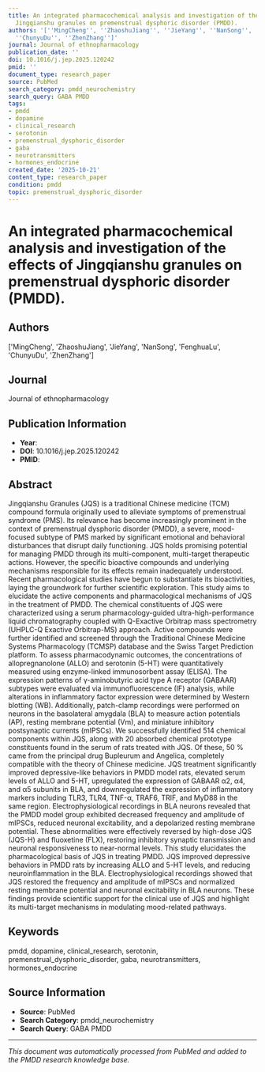 ```yaml
---
title: An integrated pharmacochemical analysis and investigation of the effects of
  Jingqianshu granules on premenstrual dysphoric disorder (PMDD).
authors: '[''MingCheng'', ''ZhaoshuJiang'', ''JieYang'', ''NanSong'', ''FenghuaLu'',
  ''ChunyuDu'', ''ZhenZhang'']'
journal: Journal of ethnopharmacology
publication_date: ''
doi: 10.1016/j.jep.2025.120242
pmid: ''
document_type: research_paper
source: PubMed
search_category: pmdd_neurochemistry
search_query: GABA PMDD
tags:
- pmdd
- dopamine
- clinical_research
- serotonin
- premenstrual_dysphoric_disorder
- gaba
- neurotransmitters
- hormones_endocrine
created_date: '2025-10-21'
content_type: research_paper
condition: pmdd
topic: premenstrual_dysphoric_disorder
---
```


# An integrated pharmacochemical analysis and investigation of the effects of Jingqianshu granules on premenstrual dysphoric disorder (PMDD).

## Authors
['MingCheng', 'ZhaoshuJiang', 'JieYang', 'NanSong', 'FenghuaLu', 'ChunyuDu', 'ZhenZhang']

## Journal
Journal of ethnopharmacology

## Publication Information
- **Year**: 
- **DOI**: 10.1016/j.jep.2025.120242
- **PMID**: 

## Abstract
Jingqianshu Granules (JQS) is a traditional Chinese medicine (TCM) compound formula originally used to alleviate symptoms of premenstrual syndrome (PMS). Its relevance has become increasingly prominent in the context of premenstrual dysphoric disorder (PMDD), a severe, mood-focused subtype of PMS marked by significant emotional and behavioral disturbances that disrupt daily functioning. JQS holds promising potential for managing PMDD through its multi-component, multi-target therapeutic actions. However, the specific bioactive compounds and underlying mechanisms responsible for its effects remain inadequately understood. Recent pharmacological studies have begun to substantiate its bioactivities, laying the groundwork for further scientific exploration. This study aims to elucidate the active components and pharmacological mechanisms of JQS in the treatment of PMDD. The chemical constituents of JQS were characterized using a serum pharmacology-guided ultra-high-performance liquid chromatography coupled with Q-Exactive Orbitrap mass spectrometry (UHPLC-Q Exactive Orbitrap-MS) approach. Active compounds were further identified and screened through the Traditional Chinese Medicine Systems Pharmacology (TCMSP) database and the Swiss Target Prediction platform. To assess pharmacodynamic outcomes, the concentrations of allopregnanolone (ALLO) and serotonin (5-HT) were quantitatively measured using enzyme-linked immunosorbent assay (ELISA). The expression patterns of γ-aminobutyric acid type A receptor (GABAAR) subtypes were evaluated via immunofluorescence (IF) analysis, while alterations in inflammatory factor expression were determined by Western blotting (WB). Additionally, patch-clamp recordings were performed on neurons in the basolateral amygdala (BLA) to measure action potentials (AP), resting membrane potential (Vm), and miniature inhibitory postsynaptic currents (mIPSCs). We successfully identified 514 chemical components within JQS, along with 20 absorbed chemical prototype constituents found in the serum of rats treated with JQS. Of these, 50 % came from the principal drug Bupleurum and Angelica, completely compatible with the theory of Chinese medicine. JQS treatment significantly improved depressive-like behaviors in PMDD model rats, elevated serum levels of ALLO and 5-HT, upregulated the expression of GABAAR α2, α4, and α5 subunits in BLA, and downregulated the expression of inflammatory markers including TLR3, TLR4, TNF-α, TRAF6, TRIF, and MyD88 in the same region. Electrophysiological recordings in BLA neurons revealed that the PMDD model group exhibited decreased frequency and amplitude of mIPSCs, reduced neuronal excitability, and a depolarized resting membrane potential. These abnormalities were effectively reversed by high-dose JQS (JQS-H) and fluoxetine (FLX), restoring inhibitory synaptic transmission and neuronal responsiveness to near-normal levels. This study elucidates the pharmacological basis of JQS in treating PMDD. JQS improved depressive behaviors in PMDD rats by increasing ALLO and 5-HT levels, and reducing neuroinflammation in the BLA. Electrophysiological recordings showed that JQS restored the frequency and amplitude of mIPSCs and normalized resting membrane potential and neuronal excitability in BLA neurons. These findings provide scientific support for the clinical use of JQS and highlight its multi-target mechanisms in modulating mood-related pathways.

## Keywords
pmdd, dopamine, clinical_research, serotonin, premenstrual_dysphoric_disorder, gaba, neurotransmitters, hormones_endocrine

## Source Information
- **Source**: PubMed
- **Search Category**: pmdd_neurochemistry
- **Search Query**: GABA PMDD

---
*This document was automatically processed from PubMed and added to the PMDD research knowledge base.*
